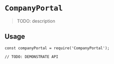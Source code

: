 # `CompanyPortal`

> TODO: description

## Usage

```
const companyPortal = require('CompanyPortal');

// TODO: DEMONSTRATE API
```
